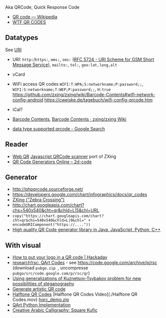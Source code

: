 Aka QRCode, Quick Response Code

- [QR code — Wikipedia](https://en.wikipedia.org/wiki/QR_code)
- [WTF QR CODES](http://wtfqrcodes.com/)

## Datatypes

See [URI](../URI/URI.md)

- URI: `http:`/`https:`, `mms:`, `sms:` ([RFC 5724 - URI Scheme for GSM Short Message Service](https://tools.ietf.org/html/rfc5724)), `mailto:`, `tel:`, `geo:lat,long,alt`
- vCard
- WiFi access QR codes `WIFI:T:WPA;S:networkname;P:password;;`, `WIFI:S:networkname;T:WEP;P:password;;`, `H:true` https://github.com/zxing/zxing/wiki/Barcode-Contents#wifi-network-config-android https://cweiske.de/tagebuch/wifi-config-qrcode.htm
- iCal?

- [Barcode Contents](./ZXing/zxing.wiki/Barcode-Contents.md), [Barcode Contents · zxing/zxing Wiki](https://github.com/zxing/zxing/wiki/Barcode-Contents)
- [data type supported qrcode - Google Search](https://www.google.com/search?q=data+supported+qrcode&ie=utf-8&oe=utf-8#q=data+type+supported+qrcode)

## Reader

- [Web QR](https://webqr.com/) [Javascript QRCode scanner](https://github.com/LazarSoft/jsqrcode) port of ZXing
- [QR Code Generators Online – 2d-code](http://2d-code.co.uk/qr-code-generators/)

## Generator

- http://phpqrcode.sourceforge.net/
- https://developers.google.com/chart/infographics/docs/qr_codes
- [ZXing ("Zebra Crossing")](https://github.com/zxing/zxing)
- http://chart.googleapis.com/chart?chs=540x540&cht=qr&chld=L|5&chl=URL
- `copy("https://chart.googleapis.com/chart?cht=qr&chs=540x540&chld=L|0&chl=" + encodeURIComponent("https://...."))`
- [High quality QR Code generator library in Java, JavaScript, Python, C++](https://www.nayuki.io/page/qr-code-generator-library)

## With visual

- [How to put your logo in a QR code | Hackaday](http://hackaday.com/2011/08/11/how-to-put-your-logo-in-a-qr-code/)
- [research!rsc: QArt Codes](https://research.swtch.com/qart) - see https://code.google.com/archive/p/rsc (download `pubgo.zip `, uncompresse `pubgo/src/code.google.com/p/rsc/qr`)
- [Using generalizations of Kuznetsov-Tsybakov problem for new possibilities of steganography](qrsem.pdf)
- [Generate artistic QR code](https://github.com/kciter/qart.js)
- [Halftone QR Codes](http://vecg.cs.ucl.ac.uk/Projects/SmartGeometry/halftone_QR/halftoneQR_sigga13.html) [Halftone QR Codes Video](./Halftone QR Codes.mov) [hqrc_demo.zip](./hqrc_demo.zip)
- [QArt Python Implementation](https://github.com/7sDream/pyqart)
- [Creative Arabic Calligraphy: Square Kufic](https://design.tutsplus.com/tutorials/creative-arabic-calligraphy-square-kufic--cms-23012)
